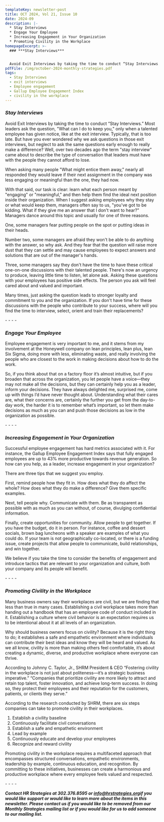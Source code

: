 ```yaml
---
templateKey: newsletter-post
title: OCT 2024, Vol 21, Issue 10
date: 2024-09
description: |-
  * Stay Interviews
  * Engage Your Employee
  * Increasing Engagement in Your Organization
  * Promoting Civility in the Workplace
homepageExcerpt: >-
  ### ***Stay Interviews***


  Avoid Exit Interviews by taking the time to conduct “Stay Interviews.” Most leaders ask the question, "What can I do to keep you," only when a talented employee has given notice, like at the exit interview. Typically, that is too late. But have you ever wondered why we ask questions in those exit interviews, but neglect to ask the same questions early enough to really make a difference?
pdfFile: /img/october-2024-monthly-strategies.pdf
tags:
  - Stay Interviews
  - exit interviews
  - Employee engagement
  - Gallup Employee Engagement Index
  - civility in the workplace
---
```

### ***Stay Interviews***

Avoid Exit Interviews by taking the time to conduct “Stay Interviews.” Most leaders ask the question, "What can I do to keep you," only when a talented employee has given notice, like at the exit interview. Typically, that is too late. But have you ever wondered why we ask questions in those exit interviews, but neglect to ask the same questions early enough to really make a difference? Well, over two decades ago the term "stay interview" came about to describe the type of conversation that leaders must have with the people they cannot afford to lose.

When asking many people "What might entice them away," nearly all responded they would leave if their next assignment in the company was less engaging or meaningful than the one, they had now.

With that said, our task is clear: learn what each person meant by "engaging" or "meaningful," and then help them find the ideal next position inside their organization. When I suggest asking employees why they stay or what would keep them, managers often say to us, "you've got to be kidding. What if they give me an answer that I don't want to hear?" Managers dance around this topic and usually for one of three reasons.

One, some managers fear putting people on the spot or putting ideas in their heads.

Number two, some managers are afraid they won't be able to do anything with the answer, so why ask. And they fear that the question will raise more dust that they can settle and may cause employees to expect answers and solutions that are out of the manager's hands.

Three, some managers say they don't have the time to have these critical one-on-one discussions with their talented people. There's now an urgency to produce, leaving little time to listen, let alone ask. Asking these questions with your employees has positive side effects. The person you ask will feel cared about and valued and important.

Many times, just asking the question leads to stronger loyalty and commitment to you and the organization. If you don't have time for these discussions with the people who contribute to your success, where will you find the time to interview, select, orient and train their replacements?

\-﻿ - - -

### ***Engage Your Employee***

Employee engagement is very important to me, and it stems from my involvement at the Honeywell company on lean principles, lean plus, lean Six Sigma, doing more with less, eliminating waste, and really involving the people who are closest to the work in making decisions about how to do the work.

So, if you think about that on a factory floor it’s almost intuitive, but if you broaden that across the organization, you let people have a voice—they may not make all the decisions, but they can certainly help you as a leader, inform your decisions. They have always delighted me, surprised me, come up with things I’d have never thought about. Understanding what their cares are, what their concerns are, certainly the further you get from the day-to-day work, the harder it is to remember what’s important, so let them make decisions as much as you can and push those decisions as low in the organization as possible.

\-﻿ - - -

### ***Increasing Engagement in Your Organization***

Successful employee engagement has hard metrics associated with it. For instance, the Gallup Employee Engagement Index says that fully engaged employees are up to 43% more productive towards revenue generation. So how can you help, as a leader, increase engagement in your organization?

There are three tips that we suggest you employ.

First, remind people how they fit in. How does what they do affect the whole? How does what they do make a difference? Give them specific examples.

Next, tell people why. Communicate with them. Be as transparent as possible with as much as you can without, of course, divulging confidential information.

Finally, create opportunities for community. Allow people to get together. If you have the budget, do it in person. For instance, coffee and dessert socials, brown bag luncheons with a speaker are examples of what you could do. If your team is not geographically co-located, or there is a funding issue, create projects that allow people to communicate, build relationships, and win together.

We believe if you take the time to consider the benefits of engagement and introduce tactics that are relevant to your organization and culture, both your company and its people will benefit.

\-﻿ - - -

### ***Promoting Civility in the Workplace***

Many business owners say their workplaces are civil, but we are finding that less than true in many cases. Establishing a civil workplace takes more than handing out a handbook that has an employee code of conduct included in it. Establishing a culture where civil behavior is an expectation requires us to be intentional about it at all levels of an organization.

Why should business owners focus on civility? Because it is the right thing to do; it establishes a safe and empathetic environment where individuals can contribute their best ideas and know they will be heard and valued. As we all know, civility is more than making others feel comfortable, it’s about creating a dynamic, diverse, and productive workplace where everyone can thrive.

According to Johnny C. Taylor, Jr., SHRM President & CEO “Fostering civility in the workplace is not just about politeness—it’s a strategic business imperative.” “Companies that prioritize civility are more likely to attract and retain top talent, foster innovation, and achieve long-term success. In doing so, they protect their employees and their reputation for the customers, patients, or clients they serve.”

According to the research conducted by SHRM, there are six steps companies can take to promote civility in their workplaces.

1. Establish a civility baseline
2. Continuously facilitate civil conversations
3. Establish a safe and empathetic environment
4. Lead by example
5. Continuously educate and develop your employees
6. Recognize and reward civility

Promoting civility in the workplace requires a multifaceted approach that encompasses structured conversations, empathetic environments, leadership by example, continuous education, and recognition. By committing to these initiatives, businesses can create a harmonious and productive workplace where every employee feels valued and respected.

\-﻿ - - -

***Contact HR Strategies at 302.376.8595 or [info@hrstrategies.org](mailto:info@hrstrategies.org)if you would like support or would like to learn more about the items in this newsletter. Please contact us if you would like to be removed from our Monthly Strategies mailing list or if you would like for us to add someone to our mailing list.***